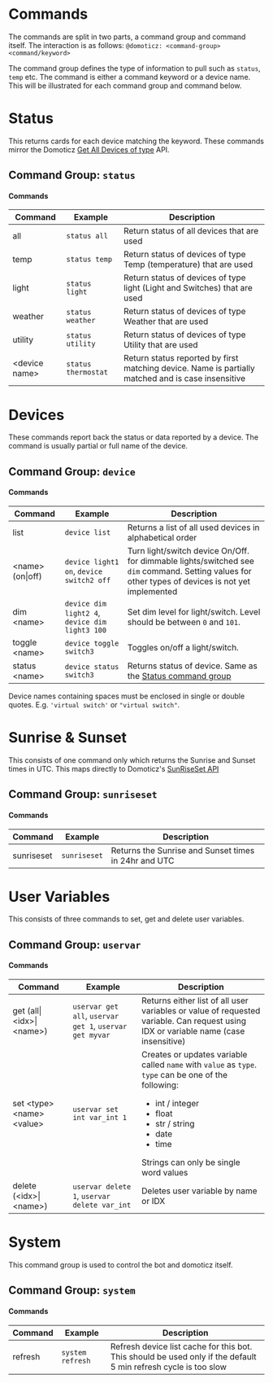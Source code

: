 # Commands

The commands are split in two parts, a command group and command itself. The interaction is as follows:
`@domoticz: <command-group> <command/keyword>`

The command group defines the type of information to pull such as `status`, `temp` etc. The command is either a command keyword or a device name. 
This will be illustrated for each command group and command below.

# <a name='cgStatus'></a>Status

This returns cards for each device matching the keyword. These commands mirror the Domoticz [Get All Devices of type](https://www.domoticz.com/wiki/Domoticz_API/JSON_URL%27s#Get_all_devices_of_a_certain_type) API.

## Command Group: `status`

#### Commands

| Command | Example | Description |
|---------|---------|-------------|
| all | `status all` | Return status of all devices that are used |
| temp | `status temp` |  Return status of devices of type Temp (temperature) that are used |
| light| `status light` |  Return status of devices of type light (Light and Switches) that are used |
| weather | `status weather` |  Return status of devices of type Weather that are used |
| utility | `status utility` |  Return status of devices of type Utility that are used |
| \<device name\> | `status thermostat` |  Return status reported by first matching device. Name is partially matched and is case insensitive |

# Devices

These commands report back the status or data reported by a device. The command is usually partial or full name of the device.

## Command Group: `device`

#### Commands

| Command | Example | Description |
|---------|---------|-------------|
| list | `device list` | Returns a list of all used devices in alphabetical order |
| \<name\> (on\|off) | `device light1 on`, `device switch2 off` | Turn light/switch device On/Off. for dimmable lights/switched see `dim` command. Setting values for other types of devices is not yet implemented |
| dim \<name\> <level> | `device dim light2 4`, `device dim light3 100` | Set dim level for light/switch. Level should be between `0` and `101`.|
| toggle \<name\> | `device toggle switch3` | Toggles on/off a light/switch. |
| status \<name\> | `device status switch3` | Returns status of device. Same as the [Status command group](#cgStatus) | 

Device names containing spaces must be enclosed in single or double quotes. E.g. `'virtual switch'` or `"virtual switch"`.

# Sunrise & Sunset

This consists of one command only which returns the Sunrise and Sunset times in UTC. This maps directly to Domoticz's [SunRiseSet API](https://www.domoticz.com/wiki/Domoticz_API/JSON_URL%27s#Get_sunrise_and_sunset_times)

## Command Group: `sunriseset`

#### Commands

| Command | Example | Description |
|---------|---------|-------------|
| sunriseset | `sunriseset` | Returns the Sunrise and Sunset times in 24hr and UTC |

# User Variables

This consists of three commands to set, get and delete user variables. 

## Command Group: `uservar`

#### Commands

| Command | Example | Description |
|---------|---------|-------------|
| get (all\|\<idx\>\|\<name\>) | `uservar get all`, `uservar get 1`, `uservar get myvar` | Returns either list of all user variables or value of requested variable. Can request using IDX or variable name (case insensitive) |
| set \<type\> \<name\> \<value\> | `uservar set int var_int 1` | Creates or updates variable called `name` with `value` as `type`. `type` can be one of the following:<ul><li>int / integer</li><li>float</li><li>str / string</li><li>date</li><li>time</li> </ul> Strings can only be single word values |
| delete (\<idx\>\|\<name\>) | `uservar delete 1`, `uservar delete var_int` | Deletes user variable by name or IDX |

# System

This command group is used to control the bot and domoticz itself.  

## Command Group: `system`

#### Commands
| Command | Example | Description |
|---------|---------|-------------|
| refresh | `system refresh` | Refresh device list cache for this bot. This should be used only if the default 5 min refresh cycle is too slow |

